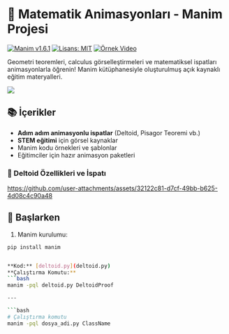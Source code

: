 # 🎥 Matematik Animasyonları - Manim Projesi

[![Manim v1.6.1](https://img.shields.io/badge/manim-v1.6.1-48CAE4)](https://manim.community)
[![Lisans: MIT](https://img.shields.io/badge/Lisans-MIT-success)](https://opensource.org/licenses/MIT)
[![Örnek Video](https://img.shields.io/badge/Demo-Video-FF6B6B)](https://youtu.be/örnek-link)

Geometri teoremleri, calculus görselleştirmeleri ve matematiksel ispatları animasyonlarla öğrenin! Manim kütüphanesiyle oluşturulmuş açık kaynaklı eğitim materyalleri.

![](örnek-gif.gif) <!-- Varsa animasyon önizlemesi -->


## 📚 İçerikler
- **Adım adım animasyonlu ispatlar** (Deltoid, Pisagor Teoremi vb.)
- **STEM eğitimi** için görsel kaynaklar
- Manim kodu örnekleri ve şablonlar
- Eğitimciler için hazır animasyon paketleri

### 📐 Deltoid Özellikleri ve İspatı

https://github.com/user-attachments/assets/32122c81-d7cf-49bb-b625-4d08c4c90a48


## 🚀 Başlarken
1. Manim kurulumu:
```bash
pip install manim


**Kod:** [deltoid.py](deltoid.py)  
**Çalıştırma Komutu:**
```bash
manim -pql deltoid.py DeltoidProof

---

```bash
# Çalıştırma komutu
manim -pql dosya_adi.py ClassName
